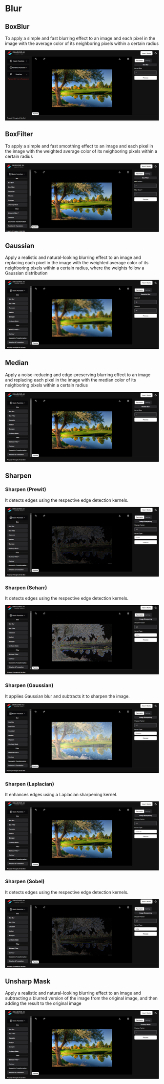 # **Blur**

## BoxBlur

To apply a simple and fast blurring effect to an image and each pixel in the image with the average color of its neighboring pixels within a certain radius

![logo](_media/Basic%20Function/Blur/boxblur.png)

## BoxFilter

To apply a simple and fast smoothing effect to an image and each pixel in the image with the weighted average color of its neighboring pixels within a certain radius

![logo](_media/Basic%20Function/Blur/boxfilter.png)

## Gaussian

Apply a realistic and natural-looking blurring effect to an image and replacing each pixel in the image with the weighted average color of its neighboring pixels within a certain radius, where the weights follow a Gaussian distribution

![logo](_media/Basic%20Function/Blur/gaussian.png)

## Median

Apply a noise-reducing and edge-preserving blurring effect to an image and replacing each pixel in the image with the median color of its neighboring pixels within a certain radius

![logo](_media/Basic%20Function/Blur/medianblur.png)

## **Sharpen**

### Sharpen (Prewit)

It detects edges using the respective edge detection kernels.

![logo](<_media/Basic%20Function/Blur/sharpen(Prewitt).png>)

### Sharpen (Scharr)

It detects edges using the respective edge detection kernels.

![logo](<_media/Basic%20Function/Blur/sharpen(Scharr).png>)

### Sharpen (Gaussian)

It applies Gaussian blur and subtracts it to sharpen the image.

![logo](<_media/Basic%20Function/Blur/sharpen(gaussian).png>)

### Sharpen (Laplacian)

It enhances edges using a Laplacian sharpening kernel.

![logo](<_media/Basic%20Function/Blur/sharpen(laplacian).png>)

### Sharpen (Sobel)

It detects edges using the respective edge detection kernels.

![logo](<_media/Basic%20Function/Blur/sharpen(Sobel).png>)

## Unsharp Mask

Apply a realistic and natural-looking blurring effect to an image and subtracting a blurred version of the image from the original image, and then adding the result to the original image

![logo](_media/Basic%20Function/Blur/unsharpmask.png)
